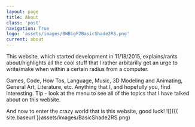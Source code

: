 ```yaml
---
layout: page
title: About
class: 'post'
navigation: True
logo: 'assets/images/BWBigF2BasicShade2RS.png'
current: about
---
```


This website, which started development in 11/18/2015, explains/rants about/highlights all the cool stuff that I rather arbitarilly get an urge to write/make when within a certain radius from a computer.

Games, Code, How Tos, Language, Music, 3D Modeling and Animating, General Art, Literature, etc. Anything that I, and hopefully you, find interesting. Tip - look at the menu to see all of the topics that I have talked about on this website.

And now to enter the crazy world that is this website, good luck!
![]({{ site.baseurl }}assets/images/BasicShade2RS.png)